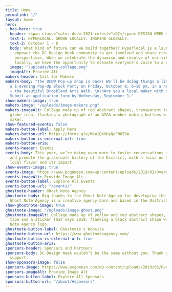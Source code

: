 ```yaml
---
title: Home
permalink: "/"
layout: home
hero:
- has-hero: true
  header: <span class="color-dcdw-2021-celeste">DC</span> DESIGN WEEK <span class="color-dcdw-2021-celeste">2021</span>
  text-1: HYPERLOCAL. GROWN LOCALLY. INSPIRE GLOBALLY.
  text-2: October 1 - 8
  body: What kind of future can we build together? Hyperlocal is a launching pad to
    empower the DC Design Week community to get involved and share crowd-sourced design
    perspectives. When we celebrate the dynamism and resolve of our vibrant community
    locally, we have the opportunity to elevate everyone’s voice to a global level.
  image: "/uploads/hero-collage.png"
  imageAlt: Provide Alt
makers-header: Call for Makers
makers-body: "The DCDW Pop-up shop is back! We'll be doing things a little differently:
  a 1-evening Pop-Up Block Party on Friday, October 8, 6–10 pm, in a new location
  — the beautiful Brookland Arts Walk. \n\nAre you a local maker with merch to sell?
  Submit an application form by Wednesday, September 1."
show-makers-image: true
makers-image: "/uploads/image-makers.png"
makers-imageAlt: Collage made up of red abstract shapes, transparent tape and a outlined
  globe icon, flanking a photograph of an AIGA member making buttons with a button
  maker.
show-featured-events: false
makers-button-label: Apply Here
makers-button-url: https://forms.gle/WeW1QbHHyQeFN8Z9A
makers-button-is-external-url: true
makers-button-aria: 
events-header: Events
events-body: This year, we’re doing even more to foster conversations to challenge,
  and promote the grassroots history of the District, with a focus on the DMV’s unique
  local flavor and its impact.
show-events-image: true
events-image: https://www.pcgamesn.com/wp-content/uploads/2019/02/Overwatch-Baptiste-Abilities.jpg
events-imageAlt: Provide Image Alt
events-button-label: Explore All Events
events-button-url: "/events/"
ghostnote-header: Ghost Note Agency
ghostnote-body: Big thanks to the Ghost Note Agency for developing the DCDW 2021 brand!
  Ghost Note Agency is a creative agency born and based in the District of Columbia.
show-ghostnote-image: true
ghostnote-image: "/uploads/image-ghost.png"
ghostnote-imageAlt: Collage made up of yellow and red abstract shapes, transparent
  tape and a sticker that says 2019, flanking a black abstract shape with the Ghost
  Note Agency logo.
ghostnote-button-label: Ghostnote's Website
ghostnote-button-url: https://www.ghostnoteagency.com/
ghostnote-button-is-external-url: true
ghostnote-button-aria: 
sponsors-header: Sponsors and Partners
sponsors-body: DC Design Week wouldn’t be the same without you. Thank you for your
  support.
show-sponsors-image: false
sponsors-image: https://www.pcgamesn.com/wp-content/uploads/2019/02/Overwatch-Baptiste-Abilities.jpg
sponsors-imageAlt: Provide Image Alt
sponsors-button-label: Explore All Sponsors
sponsors-button-url: "/about/#sponsors"
---
```


